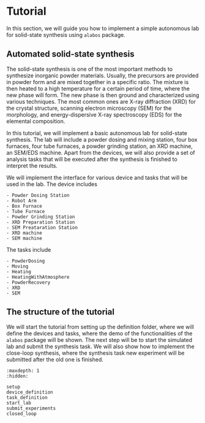# Tutorial
In this section, we will guide you how to implement a simple autonomous lab for solid-state synthesis
using `alabos` package.

## Automated solid-state synthesis
The solid-state synthesis is one of the most important methods to synthesize inorganic powder materials. Usually, the precursors
are provided in powder form and are mixed together in a specific ratio. The mixture is then heated to a high temperature
for a certain period of time, where the new phase will form. The new phase is then ground and characterized 
using various techniques. The most common ones are X-ray diffraction (XRD) for the crystal structure, scanning electron 
microscopy (SEM) for the morphology, and energy-dispersive X-ray spectroscopy (EDS) for the elemental composition.

In this tutorial, we will implement a basic autonomous lab for solid-state synthesis. The lab will include 
a powder dosing and mixing station, four box furnaces, four tube furnaces, a powder grinding station, an XRD
machine, an SEM/EDS machine. Apart from the devices, we will also provide a set of analysis tasks that will be
executed after the synthesis is finished to interpret the results.

We will implement the interface for various device and tasks that will be used in the lab. The device includes
```
- Powder Dosing Station
- Robot Arm
- Box Furnace
- Tube Furnace
- Powder Grinding Station
- XRD Preparation Station
- SEM Preataration Station
- XRD machine
- SEM machine
```
The tasks include
```
- PowderDosing
- Moving
- Heating
- HeatingWithAtmosphere
- PowderRecovery
- XRD
- SEM
```

## The structure of the tutorial
We will start the tutorial from setting up the definition folder, where we will define the devices and tasks, where
the demo of the functionalities of the `alabos` package will be shown. The next step will be to start the simulated lab
and submit the synthesis task. We will also show how to implement the close-loop synthesis, where the synthesis task
new experiment will be submitted after the old one is finished.

```{toctree}
:maxdepth: 1
:hidden:

setup
device_definition
task_definition
start_lab
submit_experiments
closed_loop
```